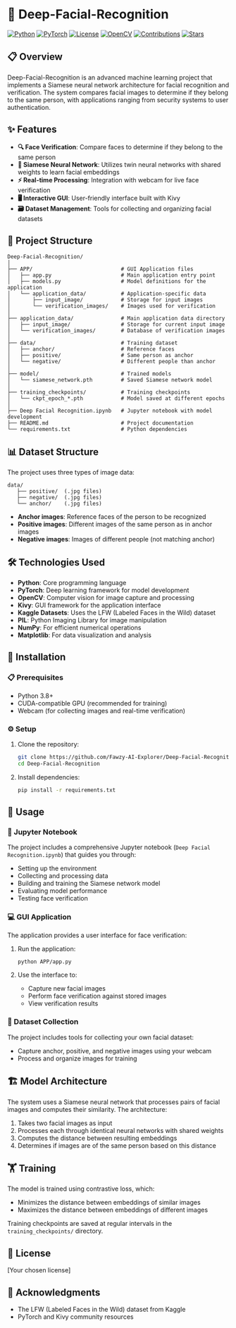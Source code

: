 # 🧠 Deep-Facial-Recognition

[![Python](https://img.shields.io/badge/Python-3.8+-blue.svg)](https://www.python.org/downloads/)
[![PyTorch](https://img.shields.io/badge/PyTorch-1.9+-ee4c2c.svg)](https://pytorch.org/)
[![License](https://img.shields.io/badge/License-MIT-green.svg)](LICENSE)
[![OpenCV](https://img.shields.io/badge/OpenCV-4.5+-5C3EE8.svg)](https://opencv.org/)
[![Contributions](https://img.shields.io/badge/Contributions-Welcome-brightgreen.svg)](https://github.com/Fawzy-AI-Explorer/Deep-Facial-Recognition/issues)
[![Stars](https://img.shields.io/github/stars/Fawzy-AI-Explorer/Deep-Facial-Recognition?style=social)](https://github.com/Fawzy-AI-Explorer/Deep-Facial-Recognition/stargazers)

## 📋 Overview
Deep-Facial-Recognition is an advanced machine learning project that implements a Siamese neural network architecture for facial recognition and verification. The system compares facial images to determine if they belong to the same person, with applications ranging from security systems to user authentication.

## ✨ Features
- **🔍 Face Verification**: Compare faces to determine if they belong to the same person
- **🔄 Siamese Neural Network**: Utilizes twin neural networks with shared weights to learn facial embeddings
- **⚡ Real-time Processing**: Integration with webcam for live face verification
- **🖥️ Interactive GUI**: User-friendly interface built with Kivy
- **🗃️ Dataset Management**: Tools for collecting and organizing facial datasets

## 📁 Project Structure
```
Deep-Facial-Recognition/
│
├── APP/                            # GUI Application files
│   ├── app.py                      # Main application entry point
│   ├── models.py                   # Model definitions for the application
│   └── application_data/           # Application-specific data
│       ├── input_image/            # Storage for input images
│       └── verification_images/    # Images used for verification
│
├── application_data/               # Main application data directory
│   ├── input_image/                # Storage for current input image
│   └── verification_images/        # Database of verification images
│
├── data/                           # Training dataset
│   ├── anchor/                     # Reference faces
│   ├── positive/                   # Same person as anchor
│   └── negative/                   # Different people than anchor
│
├── model/                          # Trained models
│   └── siamese_network.pth         # Saved Siamese network model
│
├── training_checkpoints/           # Training checkpoints
│   └── ckpt_epoch_*.pth            # Model saved at different epochs
│
├── Deep Facial Recognition.ipynb   # Jupyter notebook with model development
├── README.md                       # Project documentation
└── requirements.txt                # Python dependencies
```

## 📊 Dataset Structure
The project uses three types of image data:
```
data/  
   ├── positive/  (.jpg files)  
   ├── negative/  (.jpg files)  
   └── anchor/    (.jpg files)
```

- **Anchor images**: Reference faces of the person to be recognized
- **Positive images**: Different images of the same person as in anchor images
- **Negative images**: Images of different people (not matching anchor)

## 🛠️ Technologies Used
- **Python**: Core programming language
- **PyTorch**: Deep learning framework for model development
- **OpenCV**: Computer vision for image capture and processing
- **Kivy**: GUI framework for the application interface
- **Kaggle Datasets**: Uses the LFW (Labeled Faces in the Wild) dataset
- **PIL**: Python Imaging Library for image manipulation
- **NumPy**: For efficient numerical operations
- **Matplotlib**: For data visualization and analysis

## 🚀 Installation

### 📋 Prerequisites
- Python 3.8+
- CUDA-compatible GPU (recommended for training)
- Webcam (for collecting images and real-time verification)

### ⚙️ Setup
1. Clone the repository:
   ```bash
   git clone https://github.com/Fawzy-AI-Explorer/Deep-Facial-Recognition.git
   cd Deep-Facial-Recognition
   ```

2. Install dependencies:
   ```bash
   pip install -r requirements.txt
   ```

## 📖 Usage

### 📓 Jupyter Notebook
The project includes a comprehensive Jupyter notebook (`Deep Facial Recognition.ipynb`) that guides you through:
- Setting up the environment
- Collecting and processing data
- Building and training the Siamese network model
- Evaluating model performance
- Testing face verification

### 💻 GUI Application
The application provides a user interface for face verification:

1. Run the application:
   ```bash
   python APP/app.py
   ```

2. Use the interface to:
   - Capture new facial images
   - Perform face verification against stored images
   - View verification results

### 📸 Dataset Collection
The project includes tools for collecting your own facial dataset:
- Capture anchor, positive, and negative images using your webcam
- Process and organize images for training

## 🏗️ Model Architecture
The system uses a Siamese neural network that processes pairs of facial images and computes their similarity. The architecture:
1. Takes two facial images as input
2. Processes each through identical neural networks with shared weights
3. Computes the distance between resulting embeddings
4. Determines if images are of the same person based on this distance

## 🏋️ Training
The model is trained using contrastive loss, which:
- Minimizes the distance between embeddings of similar images
- Maximizes the distance between embeddings of different images

Training checkpoints are saved at regular intervals in the `training_checkpoints/` directory.

## 📜 License
[Your chosen license]

## 👏 Acknowledgments
- The LFW (Labeled Faces in the Wild) dataset from Kaggle
- PyTorch and Kivy community resources